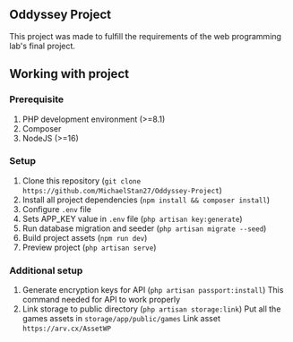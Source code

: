 ## Oddyssey Project

This project was made to fulfill the requirements of the web programming lab's final project.

## Working with project

### Prerequisite

1. PHP development environment (>=8.1)
2. Composer
3. NodeJS (>=16)

### Setup

1. Clone this repository (`git clone https://github.com/MichaelStan27/Oddyssey-Project`)
2. Install all project dependencies (`npm install && composer install`)
3. Configure `.env` file
4. Sets APP_KEY value in `.env` file (`php artisan key:generate`)
5. Run database migration and seeder (`php artisan migrate --seed`)
6. Build project assets (`npm run dev`)
7. Preview project (`php artisan serve`)

### Additional setup

1. Generate encryption keys for API (`php artisan passport:install`)
   This command needed for API to work properly
2. Link storage to public directory (`php artisan storage:link`)
   Put all the games assets in `storage/app/public/games`
   Link asset `https://arv.cx/AssetWP`
